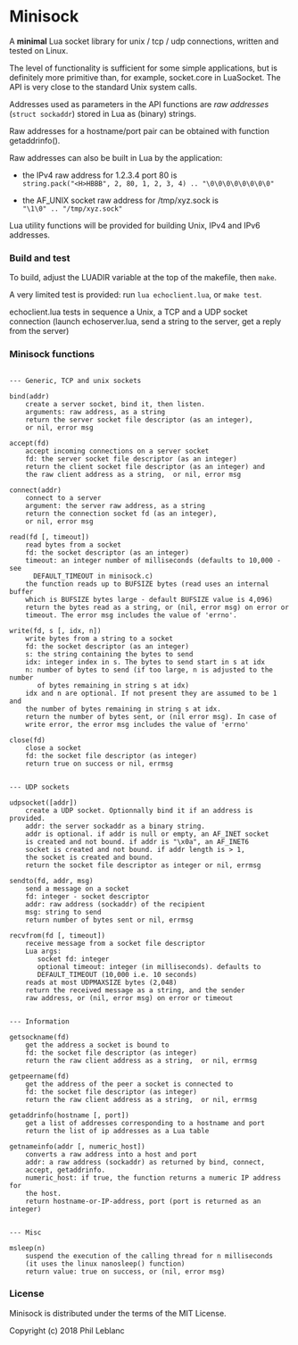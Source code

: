 # Minisock

A **minimal** Lua socket library for unix / tcp / udp connections, written and tested on Linux.

The level of functionality is sufficient for some simple applications, but is definitely more primitive than, for example, socket.core in LuaSocket. The API is very close to the standard Unix system calls.

Addresses used as parameters in the API functions are *raw addresses* (`struct sockaddr`) stored in Lua as (binary) strings.

Raw addresses for a hostname/port pair can be obtained with function getaddrinfo().

Raw addresses can also be built in Lua by the application:

* the IPv4 raw address for 1.2.3.4 port 80 is\
`string.pack("<H>HBBB", 2, 80, 1, 2, 3, 4) .. "\0\0\0\0\0\0\0\0"`

* the AF_UNIX socket raw address for /tmp/xyz.sock is\
`"\1\0" .. "/tmp/xyz.sock"`

Lua utility functions will be provided for building Unix, IPv4 and IPv6 addresses.


### Build and test

To build, adjust the LUADIR variable at the top of the makefile, then `make`.

A very limited test is provided: run `lua echoclient.lua`, or `make test`.

echoclient.lua tests in sequence a Unix, a TCP and a UDP socket connection (launch echoserver.lua, send a string to the server, get a reply from the server)


### Minisock functions

```

--- Generic, TCP and unix sockets

bind(addr)
	create a server socket, bind it, then listen. 
	arguments: raw address, as a string
	return the server socket file descriptor (as an integer),  
	or nil, error msg

accept(fd)
	accept incoming connections on a server socket
	fd: the server socket file descriptor (as an integer)
	return the client socket file descriptor (as an integer) and
	the raw client address as a string,  or nil, error msg
	
connect(addr)
	connect to a server
	argument: the server raw address, as a string
	return the connection socket fd (as an integer), 
	or nil, error msg
	
read(fd [, timeout])
	read bytes from a socket
	fd: the socket descriptor (as an integer)
	timeout: an integer number of milliseconds (defaults to 10,000 - see
	  DEFAULT_TIMEOUT in minisock.c)
	the function reads up to BUFSIZE bytes (read uses an internal buffer
	which is BUFSIZE bytes large - default BUFSIZE value is 4,096)
	return the bytes read as a string, or (nil, error msg) on error or 
	timeout. The error msg includes the value of 'errno'.
	
write(fd, s [, idx, n])
	write bytes from a string to a socket
	fd: the socket descriptor (as an integer)
	s: the string containing the bytes to send
	idx: integer index in s. The bytes to send start in s at idx
	n: number of bytes to send (if too large, n is adjusted to the number
	   of bytes remaining in string s at idx)
	idx and n are optional. If not present they are assumed to be 1 and 
	the number of bytes remaining in string s at idx.
	return the number of bytes sent, or (nil error msg). In case of 
	write error, the error msg includes the value of 'errno'
	
close(fd)
	close a socket 
	fd: the socket file descriptor (as integer)
	return true on success or nil, errmsg	


--- UDP sockets

udpsocket([addr])
	create a UDP socket. Optionnally bind it if an address is provided.
	addr: the server sockaddr as a binary string. 
	addr is optional. if addr is null or empty, an AF_INET socket 
	is created and not bound. if addr is "\x0a", an AF_INET6 
	socket is created and not bound. if addr length is > 1, 
	the socket is created and bound.
	return the socket file descriptor as integer or nil, errmsg

sendto(fd, addr, msg)
	send a message on a socket
	fd: integer - socket descriptor
	addr: raw address (sockaddr) of the recipient
	msg: string to send
	return number of bytes sent or nil, errmsg

recvfrom(fd [, timeout])
	receive message from a socket file descriptor
	Lua args:  
	   socket fd: integer
	   optional timeout: integer (in milliseconds). defaults to
	   DEFAULT_TIMEOUT (10,000 i.e. 10 seconds)
	reads at most UDPMAXSIZE bytes (2,048) 
	return the received message as a string, and the sender 
	raw address, or (nil, error msg) on error or timeout


--- Information

getsockname(fd)
	get the address a socket is bound to
	fd: the socket file descriptor (as integer)
	return the raw client address as a string,  or nil, errmsg
	
getpeername(fd)
	get the address of the peer a socket is connected to
	fd: the socket file descriptor (as integer)
	return the raw client address as a string,  or nil, errmsg	

getaddrinfo(hostname [, port])
	get a list of addresses corresponding to a hostname and port
	return the list of ip addresses as a Lua table

getnameinfo(addr [, numeric_host])
	converts a raw address into a host and port
	addr: a raw address (sockaddr) as returned by bind, connect, 
    accept, getaddrinfo.
	numeric_host: if true, the function returns a numeric IP address for 
	the host.
	return hostname-or-IP-address, port (port is returned as an integer)


--- Misc

msleep(n)
	suspend the execution of the calling thread for n milliseconds
	(it uses the linux nanosleep() function)
	return value: true on success, or (nil, error msg)

```

### License

Minisock is distributed under the terms of the MIT License.

Copyright (c) 2018 Phil Leblanc

